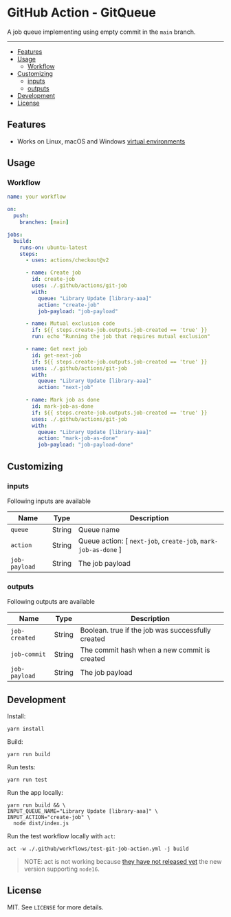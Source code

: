 # GitHub Action - GitQueue

A job queue implementing using empty commit in the `main` branch.
___

* [Features](#features)
* [Usage](#usage)
  * [Workflow](#workflow)
* [Customizing](#customizing)
  * [inputs](#inputs)
  * [outputs](#outputs)
* [Development](#development)
* [License](#license)

## Features

* Works on Linux, macOS and Windows [virtual environments](https://help.github.com/en/articles/virtual-environments-for-github-actions#supported-virtual-environments-and-hardware-resources)

## Usage

### Workflow

```yaml
name: your workflow

on:
  push:
    branches: [main]

jobs:
  build:
    runs-on: ubuntu-latest
    steps:
      - uses: actions/checkout@v2

      - name: Create job
        id: create-job
        uses: ./.github/actions/git-job
        with:
          queue: "Library Update [library-aaa]"
          action: "create-job"
          job-payload: "job-payload"

      - name: Mutual exclusion code
        if: ${{ steps.create-job.outputs.job-created == 'true' }}
        run: echo "Running the job that requires mutual exclusion"

      - name: Get next job
        id: get-next-job
        if: ${{ steps.create-job.outputs.job-created == 'true' }}
        uses: ./.github/actions/git-job
        with:
          queue: "Library Update [library-aaa]"
          action: "next-job"

      - name: Mark job as done
        id: mark-job-as-done
        if: ${{ steps.create-job.outputs.job-created == 'true' }}              
        uses: ./.github/actions/git-job
        with:
          queue: "Library Update [library-aaa]"
          action: "mark-job-as-done"
          job-payload: "job-payload-done"
```

## Customizing

### inputs

Following inputs are available

| Name          | Type    | Description                           |
|---------------|---------|---------------------------------------|
| `queue` | String | Queue name |
| `action` | String | Queue action: [ `next-job`, `create-job`, `mark-job-as-done` ] |
| `job-payload` | String | The job payload |

### outputs

Following outputs are available

| Name          | Type   | Description                           |
|---------------|--------|---------------------------------------|
| `job-created` | String | Boolean. true if the job was successfully created |
| `job-commit`  | String | The commit hash when a new commit is created |
| `job-payload` | String | The job payload |

## Development

Install:

```shell
yarn install
```

Build:

```shell
yarn run build
```

Run tests:

```shell
yarn run test
```

Run the app locally:

```shell
yarn run build && \
INPUT_QUEUE_NAME="Library Update [library-aaa]" \
INPUT_ACTION="create-job" \
  node dist/index.js
```

Run the test workflow locally with `act`:

```shell
act -w ./.github/workflows/test-git-job-action.yml -j build
```

> NOTE: act is not working because [they have not released yet](https://github.com/nektos/act/issues/910#issuecomment-1017536955) the new version supporting `node16`.

## License

MIT. See `LICENSE` for more details.
